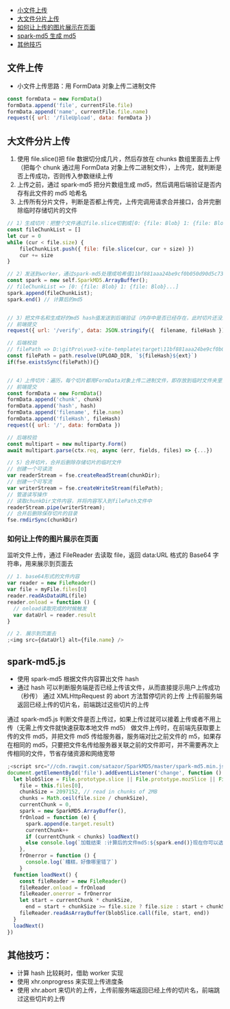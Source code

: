 - [小文件上传](##文件上传)
- [大文件分片上传](##大文件分片上传)
- [如何让上传的图片展示在页面](##如何让上传的图片展示在页面)
- [spark-md5 生成 md5](##spark-md5.js)
- [其他技巧](##其他技巧)

## 文件上传

- 小文件上传思路：用 FormData 对象上传二进制文件

```js
const formData = new FormData()
formData.append('file', currentFile.file)
formData.append('name', currentFile.file.name)
request({ url: '/fileUpload', data: formData })
```

## 大文件分片上传

1. 使用 file.slice()把 file 数据切分成几片，然后存放在 chunks 数组里面去上传（把每个 chunk 通过用 FormData 对象上传二进制文件），上传完，就判断是否上传成功，否则传入参数继续上传
2. 上传之前，通过 spark-md5 把分片数组生成 md5，然后调用后端验证是否内存有此文件的 md5 哈希名
3. 上传所有分片文件，判断是否都上传完，上传完调用请求合并接口，合并完删除临时存储切片的文件

```js
// 1）生成切片：把整个文件通过file.slice切割成[0: {file: Blob} 1: {file: Blob}...]
const fileChunkList = []
let cur = 0
while (cur < file.size) {
    fileChunkList.push({ file: file.slice(cur, cur + size) })
    cur += size
}

// 2）发送到worker，通过spark-md5处理成哈希值11bf881aaa24be9cf0b050d90d5c739
const spark = new self.SparkMD5.ArrayBuffer();
// fileChunkList => [0: {file: Blob} 1: {file: Blob}...]
spark.append(fileChunkList);
spark.end() // 计算后的md5


// 3）把文件名和生成好的md5 hash值发送到后端验证（内存中是否已经存在，此时切片还没上传上去）
// 前端提交
request({ url: '/verify', data: JSON.stringify({  filename, fileHash })})

// 后端校验
// filePath => D:\gitPro\vue3-vite-template\target\11bf881aaa24be9cf0b050d90d5c739.mp3   ext是后缀.mp3
const filePath = path.resolve(UPLOAD_DIR, `${fileHash}${ext}`)
if(fse.existsSync(filePath)){}


// 4）上传切片：遍历，每个切片都用FormData对象上传二进制文件，即存放到临时文件夹里，如果上传请求的个数等于切片总数，就请求合并切片
// 前端提交
const formData = new FormData()
formData.append('chunk', chunk)
formData.append('hash', hash)
formData.append('filename', file.name)
formData.append('fileHash', fileHash)
request({ url: '/', data: formData })

// 后端校验
const multipart = new multiparty.Form()
await multipart.parse(ctx.req, async (err, fields, files) => {...})

// 5）合并切片，合并后删除存储切片的临时文件
// 创建一个可读流
var readerStream = fse.createReadStream(chunkDir);
// 创建一个可写流
var writerStream = fse.createWriteStream(filePath);
// 管道读写操作
// 读取chunkDir文件内容，并将内容写入到filePath文件中
readerStream.pipe(writerStream);
// 合并后删除保存切片的目录
fse.rmdirSync(chunkDir)
```

### 如何让上传的图片展示在页面

监听文件上传，通过 FileReader 去读取 file，返回 data:URL 格式的 Base64 字符串，用来展示到页面去

```js
// 1. base64形式的文件内容
var reader = new FileReader()
var file = myFile.files[0]
reader.readAsDataURL(file)
reader.onload = function () {
  // onload读取完成的时候触发
  var dataUrl = reader.result
}

// 2. 展示到页面去
;<img src={dataUrl} alt={file.name} />
```

## spark-md5.js

- 使用 spark-md5 根据文件内容算出文件 hash
- 通过 hash 可以判断服务端是否已经上传该文件，从而直接提示用户上传成功（秒传）
  通过 XMLHttpRequest 的 abort 方法暂停切片的上传
  上传前服务端返回已经上传的切片名，前端跳过这些切片的上传

通过 spark-md5.js 判断文件是否上传过，如果上传过就可以接着上传或者不用上传（无需上传文件就快速获取本地文件 md5）
做文件上传时，在前端先获取要上传的文件 md5，并把文件 md5 传给服务器，服务端对比之前文件的 m5，如果存在相同的 md5，只要把文件名传给服务器关联之前的文件即可，并不需要再次上传相同的文件，节省存储资源和网络宽带

```js
;<script src="//cdn.rawgit.com/satazor/SparkMD5/master/spark-md5.min.js"></script>
document.getElementById('file').addEventListener('change', function () {
  let blobSlice = File.prototype.slice || File.prototype.mozSlice || File.prototype.webkitSlice,
    file = this.files[0],
    chunkSize = 2097152, // read in chunks of 2MB
    chunks = Math.ceil(file.size / chunkSize),
    currentChunk = 0,
    spark = new SparkMD5.ArrayBuffer(),
    frOnload = function (e) {
      spark.append(e.target.result)
      currentChunk++
      if (currentChunk < chunks) loadNext()
      else console.log(`加载结束 :计算后的文件md5:${spark.end()}现在你可以选择另外一个文件!`)
    },
    frOnerror = function () {
      console.log(`糟糕，好像哪里错了`)
    }
  function loadNext() {
    const fileReader = new FileReader()
    fileReader.onload = frOnload
    fileReader.onerror = frOnerror
    let start = currentChunk * chunkSize,
      end = start + chunkSize >= file.size ? file.size : start + chunkSize
    fileReader.readAsArrayBuffer(blobSlice.call(file, start, end))
  }
  loadNext()
})
```

## 其他技巧：

- 计算 hash 比较耗时，借助 worker 实现
- 使用 xhr.onprogress 来实现上传进度条
- 使用 xhr.abort 来切片的上传，上传前服务端返回已经上传的切片名，前端跳过这些切片的上传
